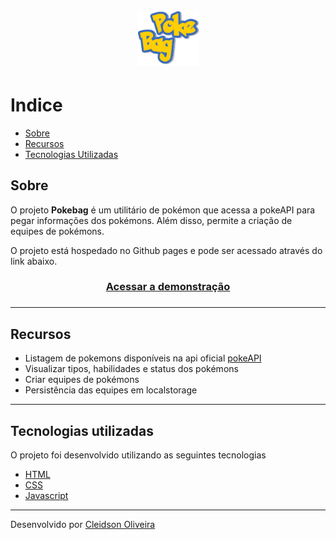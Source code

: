 <h1 align="center">
    <img src="Images/logo.png" width="100px">
</h1>

# Indice

* [Sobre](#sobre)
* [Recursos](#recursos)
* [Tecnologias Utilizadas](#tecnologias-utilizadas)

## Sobre

O projeto **Pokebag** é um utilitário de pokémon que acessa a pokeAPI para pegar informações dos pokémons. Além disso, permite a criação de equipes de pokémons.

O projeto está hospedado no Github pages e pode ser acessado através do link abaixo.

<h3 align="center">
    <a href="https://cleidson-oliveira.github.io/Pokebag/">Acessar a demonstração</a>
<h3 >

---

## Recursos

- Listagem de pokemons disponíveis na api oficial [pokeAPI](https://pokeapi.co/docs/v2)
- Visualizar tipos, habilidades e status dos pokémons
- Criar equipes de pokémons
- Persistência das equipes em localstorage

---

## Tecnologias utilizadas

O projeto foi desenvolvido utilizando as seguintes tecnologias

- [HTML](https://developer.mozilla.org/pt-BR/docs/Web/HTML)
- [CSS](https://developer.mozilla.org/pt-BR/docs/Web/CSS)
- [Javascript](https://developer.mozilla.org/pt-BR/docs/Web/JavaScript) 

---

Desenvolvido por [Cleidson Oliveira](https://github.com/Cleidson-Oliveira)
